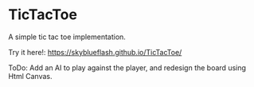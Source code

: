 # TicTacToe
A simple tic tac toe implementation.

Try it here!: https://skyblueflash.github.io/TicTacToe/


ToDo: Add an AI to play against the player, and redesign the board using Html Canvas.
